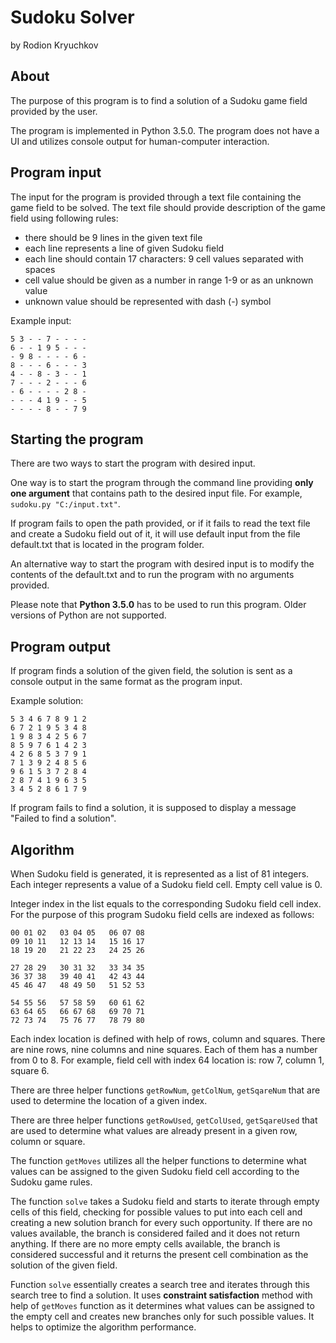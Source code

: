 # Sudoku Solver
by Rodion Kryuchkov

## About

The purpose of this program is to find a solution of a Sudoku game field provided by the user.

The program is implemented in Python 3.5.0. The program does not have a UI and utilizes console output for human-computer interaction.

## Program input
 
The input for the program is provided through a text file containing the game field to be solved. The text file should provide description of the game field using following rules:

* there should be 9 lines in the given text file
* each line represents a line of given Sudoku field
* each line should contain 17 characters: 9 cell values separated with spaces
* cell value should be given as a number in range 1-9 or as an unknown value
* unknown value should be represented with dash (-) symbol

Example input:

```
5 3 - - 7 - - - -
6 - - 1 9 5 - - -
- 9 8 - - - - 6 -
8 - - - 6 - - - 3
4 - - 8 - 3 - - 1
7 - - - 2 - - - 6
- 6 - - - - 2 8 -
- - - 4 1 9 - - 5
- - - - 8 - - 7 9
```

## Starting the program

There are two ways to start the program with desired input.

One way is to start the program through the command line providing **only one argument** that contains path to the desired input file. For example,
```sudoku.py "C:/input.txt"```.

If program fails to open the path provided, or if it fails to read the text file and create a Sudoku field out of it, it will use default input from the file default.txt that is located in the program folder.

An alternative way to start the program with desired input is to modify the contents of the default.txt and to run the program with no arguments provided.

Please note that **Python 3.5.0** has to be used to run this program. Older versions of Python are not supported.

## Program output

If program finds a solution of the given field, the solution is sent as a console output in the same format as the program input.

Example solution:

```
5 3 4 6 7 8 9 1 2
6 7 2 1 9 5 3 4 8
1 9 8 3 4 2 5 6 7
8 5 9 7 6 1 4 2 3
4 2 6 8 5 3 7 9 1
7 1 3 9 2 4 8 5 6
9 6 1 5 3 7 2 8 4
2 8 7 4 1 9 6 3 5
3 4 5 2 8 6 1 7 9
```

If program fails to find a solution, it is supposed to display a message "Failed to find a solution".

## Algorithm

When Sudoku field is generated, it is represented as a list of 81 integers. Each integer represents a value of a Sudoku field cell. Empty cell value is 0.

Integer index in the list equals to the corresponding Sudoku field cell index. For the purpose of this program Sudoku field cells are indexed as follows:

```
00 01 02   03 04 05   06 07 08
09 10 11   12 13 14   15 16 17
18 19 20   21 22 23   24 25 26

27 28 29   30 31 32   33 34 35
36 37 38   39 40 41   42 43 44
45 46 47   48 49 50   51 52 53

54 55 56   57 58 59   60 61 62
63 64 65   66 67 68   69 70 71
72 73 74   75 76 77   78 79 80
```

Each index location is defined with help of rows, column and squares. There are nine rows, nine columns and nine squares. Each of them has a number from 0 to 8. For example, field cell with index 64 location is: row 7, column 1, square 6.

There are three helper functions ```getRowNum```, ```getColNum```, ```getSqareNum``` that are used to determine the location of a given index.

There are three helper functions ```getRowUsed```, ```getColUsed```, ```getSqareUsed``` that are used to determine what values are already present in a given row, column or square.

The function ```getMoves``` utilizes all the helper functions to determine what values can be assigned to the given Sudoku field cell according to the Sudoku game rules.

The function ```solve``` takes a Sudoku field and starts to iterate through empty cells of this field, checking for possible values to put into each cell and creating a new solution branch for every such opportunity. If there are no values available, the branch is considered failed and it does not return anything. If there are no more empty cells available, the branch is considered successful and it returns the present cell combination as the solution of the given field.

Function ```solve``` essentially creates a search tree and iterates through this search tree to find a solution. It uses **constraint satisfaction** method with help of ```getMoves``` function as it determines what values can be assigned to the empty cell and creates new branches only for such possible values. It helps to optimize the algorithm performance.


